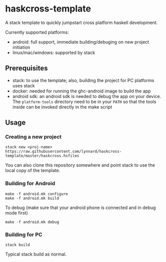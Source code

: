 # haskcross-template

A stack template to quickly jumpstart cross platform haskell development.

Currently supported platforms:

- android: full support, immediate building/debuging on new project initiation
- linux/mac/windows: supported by stack

## Prerequisites

- stack: to use the template; also, building the project for PC platforms uses stack
- docker: needed for running the ghc-android image to build the app
- android sdk: an android sdk is needed to debug the app on your device. The `platform-tools` directory need to be in your `PATH` so that the tools inside can be invoked directly in the make script

## Usage

### Creating a new project

~~~
stack new <proj-name> https://raw.githubusercontent.com/lynnard/haskcross-template/master/haskcross.hsfiles
~~~

You can also clone this repository somewhere and point stack to use the local copy of the template.

### Building for Android

~~~
make -f android.mk configure
make -f android.mk build
~~~

To debug (make sure that your android phone is connected and in debug mode first)

~~~
make -f android.mk debug 
~~~

### Building for PC

~~~
stack build
~~~

Typical stack build as normal.
